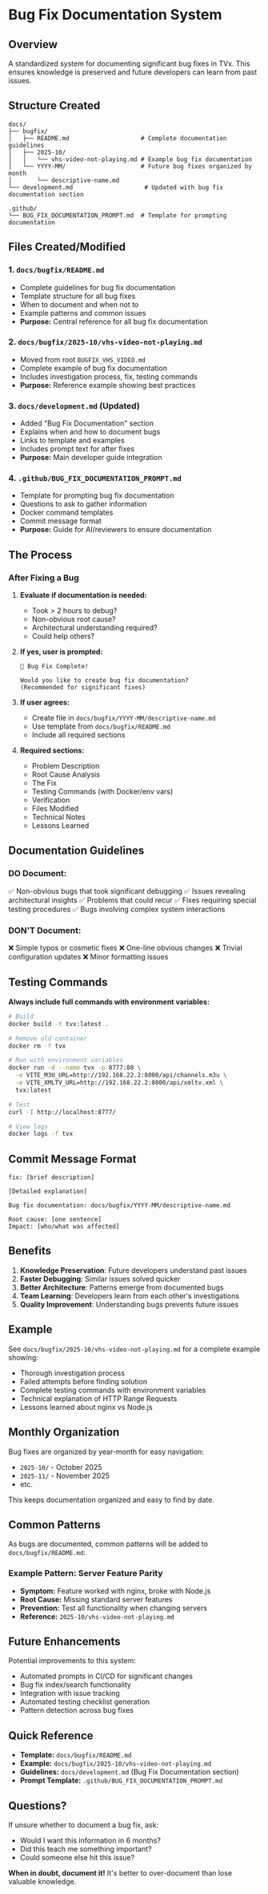# Bug Fix Documentation System

## Overview

A standardized system for documenting significant bug fixes in TVx. This ensures knowledge is preserved and future developers can learn from past issues.

## Structure Created

```
docs/
├── bugfix/
│   ├── README.md                    # Complete documentation guidelines
│   ├── 2025-10/
│   │   └── vhs-video-not-playing.md # Example bug fix documentation
│   └── YYYY-MM/                     # Future bug fixes organized by month
│       └── descriptive-name.md
└── development.md                    # Updated with bug fix documentation section

.github/
└── BUG_FIX_DOCUMENTATION_PROMPT.md  # Template for prompting documentation
```

## Files Created/Modified

### 1. `docs/bugfix/README.md`
- Complete guidelines for bug fix documentation
- Template structure for all bug fixes
- When to document and when not to
- Example patterns and common issues
- **Purpose:** Central reference for all bug fix documentation

### 2. `docs/bugfix/2025-10/vhs-video-not-playing.md`
- Moved from root `BUGFIX_VHS_VIDEO.md`
- Complete example of bug fix documentation
- Includes investigation process, fix, testing commands
- **Purpose:** Reference example showing best practices

### 3. `docs/development.md` (Updated)
- Added "Bug Fix Documentation" section
- Explains when and how to document bugs
- Links to template and examples
- Includes prompt text for after fixes
- **Purpose:** Main developer guide integration

### 4. `.github/BUG_FIX_DOCUMENTATION_PROMPT.md`
- Template for prompting bug fix documentation
- Questions to ask to gather information
- Docker command templates
- Commit message format
- **Purpose:** Guide for AI/reviewers to ensure documentation

## The Process

### After Fixing a Bug

1. **Evaluate if documentation is needed:**
   - Took > 2 hours to debug?
   - Non-obvious root cause?
   - Architectural understanding required?
   - Could help others?

2. **If yes, user is prompted:**
   ```
   🐛 Bug Fix Complete!
   
   Would you like to create bug fix documentation?
   (Recommended for significant fixes)
   ```

3. **If user agrees:**
   - Create file in `docs/bugfix/YYYY-MM/descriptive-name.md`
   - Use template from `docs/bugfix/README.md`
   - Include all required sections

4. **Required sections:**
   - Problem Description
   - Root Cause Analysis
   - The Fix
   - Testing Commands (with Docker/env vars)
   - Verification
   - Files Modified
   - Technical Notes
   - Lessons Learned

## Documentation Guidelines

### DO Document:
✅ Non-obvious bugs that took significant debugging
✅ Issues revealing architectural insights
✅ Problems that could recur
✅ Fixes requiring special testing procedures
✅ Bugs involving complex system interactions

### DON'T Document:
❌ Simple typos or cosmetic fixes
❌ One-line obvious changes
❌ Trivial configuration updates
❌ Minor formatting issues

## Testing Commands

**Always include full commands with environment variables:**

```bash
# Build
docker build -t tvx:latest .

# Remove old container
docker rm -f tvx

# Run with environment variables
docker run -d --name tvx -p 8777:80 \
  -e VITE_M3U_URL=http://192.168.22.2:8000/api/channels.m3u \
  -e VITE_XMLTV_URL=http://192.168.22.2:8000/api/xmltv.xml \
  tvx:latest

# Test
curl -I http://localhost:8777/

# View logs
docker logs -f tvx
```

## Commit Message Format

```
fix: [brief description]

[Detailed explanation]

Bug fix documentation: docs/bugfix/YYYY-MM/descriptive-name.md

Root cause: [one sentence]
Impact: [who/what was affected]
```

## Benefits

1. **Knowledge Preservation**: Future developers understand past issues
2. **Faster Debugging**: Similar issues solved quicker
3. **Better Architecture**: Patterns emerge from documented bugs
4. **Team Learning**: Developers learn from each other's investigations
5. **Quality Improvement**: Understanding bugs prevents future issues

## Example

See `docs/bugfix/2025-10/vhs-video-not-playing.md` for a complete example showing:
- Thorough investigation process
- Failed attempts before finding solution
- Complete testing commands with environment variables
- Technical explanation of HTTP Range Requests
- Lessons learned about nginx vs Node.js

## Monthly Organization

Bug fixes are organized by year-month for easy navigation:
- `2025-10/` - October 2025
- `2025-11/` - November 2025
- etc.

This keeps documentation organized and easy to find by date.

## Common Patterns

As bugs are documented, common patterns will be added to `docs/bugfix/README.md`:

### Example Pattern: Server Feature Parity
- **Symptom:** Feature worked with nginx, broke with Node.js
- **Root Cause:** Missing standard server features
- **Prevention:** Test all functionality when changing servers
- **Reference:** `2025-10/vhs-video-not-playing.md`

## Future Enhancements

Potential improvements to this system:
- Automated prompts in CI/CD for significant changes
- Bug fix index/search functionality
- Integration with issue tracking
- Automated testing checklist generation
- Pattern detection across bug fixes

## Quick Reference

- **Template:** `docs/bugfix/README.md`
- **Example:** `docs/bugfix/2025-10/vhs-video-not-playing.md`
- **Guidelines:** `docs/development.md` (Bug Fix Documentation section)
- **Prompt Template:** `.github/BUG_FIX_DOCUMENTATION_PROMPT.md`

## Questions?

If unsure whether to document a bug fix, ask:
- Would I want this information in 6 months?
- Did this teach me something important?
- Could someone else hit this issue?

**When in doubt, document it!** It's better to over-document than lose valuable knowledge.
